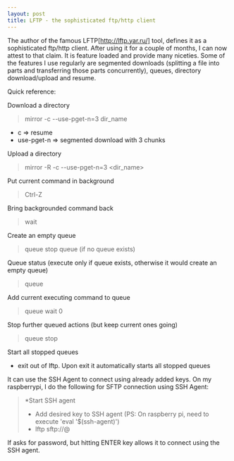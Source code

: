 ```yaml
---
layout: post
title: LFTP - the sophisticated ftp/http client
---
```


The author of the famous LFTP[http://lftp.yar.ru/] tool, defines it as a sophisticated ftp/http client. After using it for a couple of months, I can now attest to that claim.
It is feature loaded and provide many niceties. Some of the features I use regularly are segmented downloads (splitting a file into parts and transferring those parts concurrently), queues, 
directory download/upload and resume.

Quick reference:

Download a directory
> mirror -c --use-pget-n=3 dir_name
 * c => resume
 * use-pget-n => segmented download with 3 chunks

Upload a directory
> mirror -R -c --use-pget-n=3 <dir_name>

Put current command in background
> Ctrl-Z

Bring backgrounded command back
> wait

Create an empty queue
> queue stop
> queue (if no queue exists)

Queue status (execute only if queue exists, otherwise it would create an empty queue)
> queue

Add current executing command to queue
> queue wait 0

Stop further queued actions (but keep current ones going)
> queue stop

Start all stopped queues
 - exit out of lftp. Upon exit it automatically starts all stopped queues

It can use the SSH Agent to connect using already added keys. On my raspberrypi, I do the following for SFTP connection using SSH Agent:
> *Start SSH agent
> * Add desired key to SSH agent (PS: On raspberry pi, need to execute 'eval '$(ssh-agent)')
> * lftp sftp://<user>@<server>

If asks for password, but hitting ENTER key allows it to connect using the SSH agent. 
